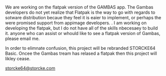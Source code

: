 We are working on the flatpak version of the GAMBAS app. The Gambas developers do not yet realize that Flatpak is the way to go with regards to sotware distribution becaue they feel it is eaier to implement, or perhaps the were promised support from appimage developers. 
. 
I am working on developing the flatpak, but I do not have all of the skills nbecesaey to build it.
anyone who can assist or whould like to see a flatpak version of Gambas, please email me. 

In order to elimnate confusion, this project will be rebranded STORCKE64 Basic. 
Oncee the Gambas tream has relased  a flatpak then this project will likley cease. 



storcke64@storcke.com
